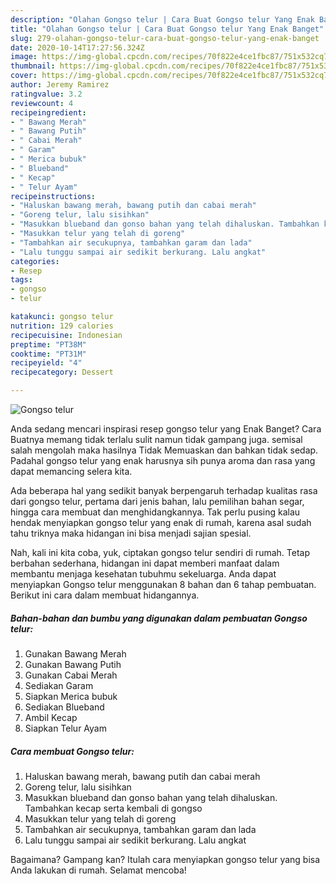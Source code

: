 ```yaml
---
description: "Olahan Gongso telur | Cara Buat Gongso telur Yang Enak Banget"
title: "Olahan Gongso telur | Cara Buat Gongso telur Yang Enak Banget"
slug: 279-olahan-gongso-telur-cara-buat-gongso-telur-yang-enak-banget
date: 2020-10-14T17:27:56.324Z
image: https://img-global.cpcdn.com/recipes/70f822e4ce1fbc87/751x532cq70/gongso-telur-foto-resep-utama.jpg
thumbnail: https://img-global.cpcdn.com/recipes/70f822e4ce1fbc87/751x532cq70/gongso-telur-foto-resep-utama.jpg
cover: https://img-global.cpcdn.com/recipes/70f822e4ce1fbc87/751x532cq70/gongso-telur-foto-resep-utama.jpg
author: Jeremy Ramirez
ratingvalue: 3.2
reviewcount: 4
recipeingredient:
- " Bawang Merah"
- " Bawang Putih"
- " Cabai Merah"
- " Garam"
- " Merica bubuk"
- " Blueband"
- " Kecap"
- " Telur Ayam"
recipeinstructions:
- "Haluskan bawang merah, bawang putih dan cabai merah"
- "Goreng telur, lalu sisihkan"
- "Masukkan blueband dan gonso bahan yang telah dihaluskan. Tambahkan kecap serta kembali di gongso"
- "Masukkan telur yang telah di goreng"
- "Tambahkan air secukupnya, tambahkan garam dan lada"
- "Lalu tunggu sampai air sedikit berkurang. Lalu angkat"
categories:
- Resep
tags:
- gongso
- telur

katakunci: gongso telur 
nutrition: 129 calories
recipecuisine: Indonesian
preptime: "PT38M"
cooktime: "PT31M"
recipeyield: "4"
recipecategory: Dessert

---
```



![Gongso telur](https://img-global.cpcdn.com/recipes/70f822e4ce1fbc87/751x532cq70/gongso-telur-foto-resep-utama.jpg)

Anda sedang mencari inspirasi resep gongso telur yang Enak Banget? Cara Buatnya memang tidak terlalu sulit namun tidak gampang juga. semisal salah mengolah maka hasilnya Tidak Memuaskan dan bahkan tidak sedap. Padahal gongso telur yang enak harusnya sih punya aroma dan rasa yang dapat memancing selera kita.

Ada beberapa hal yang sedikit banyak berpengaruh terhadap kualitas rasa dari gongso telur, pertama dari jenis bahan, lalu pemilihan bahan segar, hingga cara membuat dan menghidangkannya. Tak perlu pusing kalau hendak menyiapkan gongso telur yang enak di rumah, karena asal sudah tahu triknya maka hidangan ini bisa menjadi sajian spesial.




Nah, kali ini kita coba, yuk, ciptakan gongso telur sendiri di rumah. Tetap berbahan sederhana, hidangan ini dapat memberi manfaat dalam membantu menjaga kesehatan tubuhmu sekeluarga. Anda dapat menyiapkan Gongso telur menggunakan 8 bahan dan 6 tahap pembuatan. Berikut ini cara dalam membuat hidangannya.

<!--inarticleads1-->

##### Bahan-bahan dan bumbu yang digunakan dalam pembuatan Gongso telur:

1. Gunakan  Bawang Merah
1. Gunakan  Bawang Putih
1. Gunakan  Cabai Merah
1. Sediakan  Garam
1. Siapkan  Merica bubuk
1. Sediakan  Blueband
1. Ambil  Kecap
1. Siapkan  Telur Ayam




<!--inarticleads2-->

##### Cara membuat Gongso telur:

1. Haluskan bawang merah, bawang putih dan cabai merah
1. Goreng telur, lalu sisihkan
1. Masukkan blueband dan gonso bahan yang telah dihaluskan. Tambahkan kecap serta kembali di gongso
1. Masukkan telur yang telah di goreng
1. Tambahkan air secukupnya, tambahkan garam dan lada
1. Lalu tunggu sampai air sedikit berkurang. Lalu angkat




Bagaimana? Gampang kan? Itulah cara menyiapkan gongso telur yang bisa Anda lakukan di rumah. Selamat mencoba!
